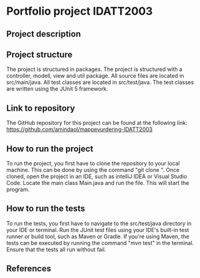 # Portfolio project IDATT2003


## Project description



## Project structure

The project is structured in packages. The project is structured with a controller, modell, view and util package. All source files are located in src/main/java. All test classes are located in src/test/java. The test classes are written using the JUnit 5 framework.

## Link to repository

The GitHub repository for this project can be found at the following link: https://github.com/amindaol/mappevurdering-IDATT2003

## How to run the project

To run the project, you first have to clone the repository to your local machine. This can be done by using the command "git clone <repository-link>". Once cloned, open the project in an IDE, such as intelliJ IDEA or Visual Studio Code. Locate the main class Main.java and run the file. This will start the program. 
## How to run the tests

To run the tests, you first have to navigate to the src/test/java directory in your IDE or terminal. Run the JUnit test files using your IDE's built-in test runner or build tool, such as Maven or Gradle. If you're using Maven, the tests can be executed by running the command "mvn test" in the terminal. Ensure that the tests all run without fail. 


## References

